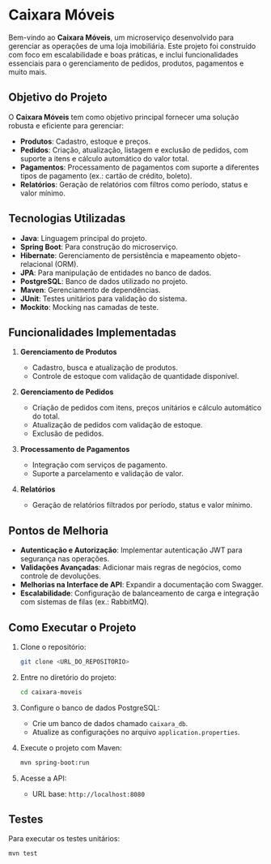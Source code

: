 # Caixara Móveis

Bem-vindo ao **Caixara Móveis**, um microserviço desenvolvido para gerenciar as operações de uma loja imobiliária. Este projeto foi construído com foco em escalabilidade e boas práticas, e inclui funcionalidades essenciais para o gerenciamento de pedidos, produtos, pagamentos e muito mais.

## Objetivo do Projeto

O **Caixara Móveis** tem como objetivo principal fornecer uma solução robusta e eficiente para gerenciar:

- **Produtos**: Cadastro, estoque e preços.
- **Pedidos**: Criação, atualização, listagem e exclusão de pedidos, com suporte a itens e cálculo automático do valor total.
- **Pagamentos**: Processamento de pagamentos com suporte a diferentes tipos de pagamento (ex.: cartão de crédito, boleto).
- **Relatórios**: Geração de relatórios com filtros como período, status e valor mínimo.

## Tecnologias Utilizadas

- **Java**: Linguagem principal do projeto.
- **Spring Boot**: Para construção do microserviço.
- **Hibernate**: Gerenciamento de persistência e mapeamento objeto-relacional (ORM).
- **JPA**: Para manipulação de entidades no banco de dados.
- **PostgreSQL**: Banco de dados utilizado no projeto.
- **Maven**: Gerenciamento de dependências.
- **JUnit**: Testes unitários para validação do sistema.
- **Mockito**: Mocking nas camadas de teste.

## Funcionalidades Implementadas

1. **Gerenciamento de Produtos**
   - Cadastro, busca e atualização de produtos.
   - Controle de estoque com validação de quantidade disponível.

2. **Gerenciamento de Pedidos**
   - Criação de pedidos com itens, preços unitários e cálculo automático do total.
   - Atualização de pedidos com validação de estoque.
   - Exclusão de pedidos.

3. **Processamento de Pagamentos**
   - Integração com serviços de pagamento.
   - Suporte a parcelamento e validação de valor.

4. **Relatórios**
   - Geração de relatórios filtrados por período, status e valor mínimo.

## Pontos de Melhoria

- **Autenticação e Autorização**: Implementar autenticação JWT para segurança nas operações.
- **Validações Avançadas**: Adicionar mais regras de negócios, como controle de devoluções.
- **Melhorias na Interface de API**: Expandir a documentação com Swagger.
- **Escalabilidade**: Configuração de balanceamento de carga e integração com sistemas de filas (ex.: RabbitMQ).

## Como Executar o Projeto

1. Clone o repositório:
   ```bash
   git clone <URL_DO_REPOSITORIO>
   ```
2. Entre no diretório do projeto:
   ```bash
   cd caixara-moveis
   ```
3. Configure o banco de dados PostgreSQL:
   - Crie um banco de dados chamado `caixara_db`.
   - Atualize as configurações no arquivo `application.properties`.

4. Execute o projeto com Maven:
   ```bash
   mvn spring-boot:run
   ```

5. Acesse a API:
   - URL base: `http://localhost:8080`

## Testes

Para executar os testes unitários:
```bash
mvn test
